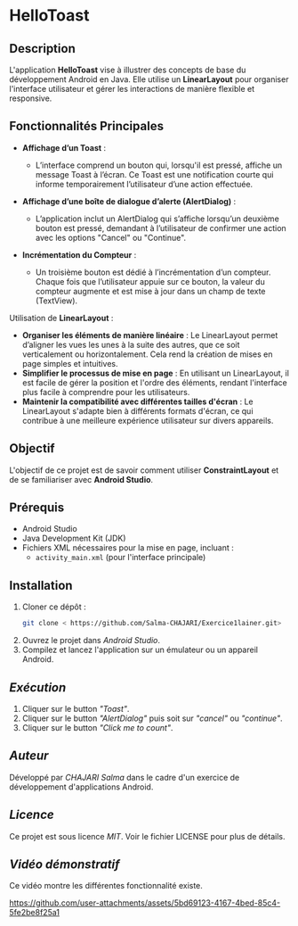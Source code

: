 # HelloToast

## Description

L'application **HelloToast** vise à illustrer des concepts de base du développement Android en Java. Elle utilise un **LinearLayout** pour organiser l'interface utilisateur et gérer les interactions de manière flexible et responsive. 

## Fonctionnalités Principales

- **Affichage d’un Toast** : 
  - L’interface comprend un bouton qui, lorsqu'il est pressé, affiche un message Toast à l’écran. Ce Toast est une notification courte qui informe temporairement l’utilisateur d’une action effectuée.

- **Affichage d’une boîte de dialogue d’alerte (AlertDialog)** : 
  - L’application inclut un AlertDialog qui s’affiche lorsqu’un deuxième bouton est pressé, demandant à l’utilisateur de confirmer une action avec les options "Cancel" ou "Continue".

- **Incrémentation du Compteur** : 
  - Un troisième bouton est dédié à l’incrémentation d’un compteur. Chaque fois que l’utilisateur appuie sur ce bouton, la valeur du compteur augmente et est mise à jour dans un champ de texte (TextView).

Utilisation de **LinearLayout**  :

- **Organiser les éléments de manière linéaire** : Le LinearLayout permet d’aligner les vues les unes à la suite des autres, que ce soit verticalement ou horizontalement. Cela rend la création de mises en page simples et intuitives.
- **Simplifier le processus de mise en page** : En utilisant un LinearLayout, il est facile de gérer la position et l'ordre des éléments, rendant l'interface plus facile à comprendre pour les utilisateurs.
- **Maintenir la compatibilité avec différentes tailles d'écran** : Le LinearLayout s'adapte bien à différents formats d'écran, ce qui contribue à une meilleure expérience utilisateur sur divers appareils.

## Objectif

L'objectif de ce projet est de savoir comment utiliser **ConstraintLayout** et de se familiariser avec **Android Studio**.

## Prérequis

- Android Studio
- Java Development Kit (JDK)
- Fichiers XML nécessaires pour la mise en page, incluant :
  - `activity_main.xml` (pour l'interface principale)

## Installation

1. Cloner ce dépôt :
   ```bash
   git clone < https://github.com/Salma-CHAJARI/Exercice1lainer.git>
2. Ouvrez le projet dans *Android Studio*.
3. Compilez et lancez l'application sur un émulateur ou un appareil Android.
## *Exécution*
1. Cliquer sur le button *"Toast"*.
2. Cliquer sur le button *"AlertDialog"* puis soit sur *"cancel"* ou *"continue"*.
3. Cliquer sur le button *"Click me to count"*.
   
## *Auteur*

Développé par *CHAJARI Salma* dans le cadre d'un exercice de développement d'applications Android.
## *Licence*

Ce projet est sous licence *MIT*. Voir le fichier LICENSE pour plus de détails.

## *Vidéo démonstratif*

Ce vidéo montre les différentes fonctionnalité existe.


https://github.com/user-attachments/assets/5bd69123-4167-4bed-85c4-5fe2be8f25a1
